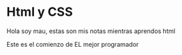 # Html y CSS

Hola soy mau, estas son mis notas mientras aprendos html


Este es el comienzo de EL mejor programador
